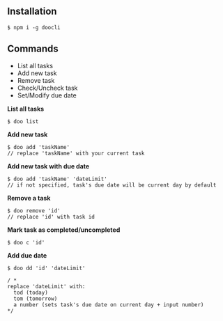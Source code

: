 ## Installation

    $ npm i -g doocli

## Commands

 - List all tasks
 - Add new task
 - Remove task
 - Check/Uncheck task
 - Set/Modify due date

**List all tasks**

    $ doo list
 
**Add new task**

    $ doo add 'taskName'
    // replace 'taskName' with your current task

**Add new task with due date**

    $ doo add 'taskName' 'dateLimit'
    // if not specified, task's due date will be current day by default
    

**Remove a task**

    $ doo remove 'id'
    // replace 'id' with task id

**Mark task as completed/uncompleted**

    $ doo c 'id'

**Add due date**

    $ doo dd 'id' 'dateLimit'
    
    / *
	replace 'dateLimit' with:
	  tod (today)
	  tom (tomorrow)
	  a number (sets task's due date on current day + input number)
    */
   
